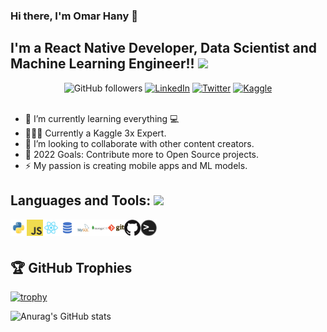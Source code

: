 ### Hi there, I'm Omar Hany 👋 

## I'm a React Native Developer, Data Scientist and Machine Learning Engineer!! <img src="https://media.giphy.com/media/mGcNjsfWAjY5AEZNw6/giphy.gif" width="50"></h2>

<div align="center">
<img alt="GitHub followers" src="https://img.shields.io/github/followers/OmarHanyMohamed?label=My%20Followers&style=social">
<a href="https://www.linkedin.com/in/omarhanysakr/"><img src="https://img.shields.io/badge/LinkedIn--_.svg?style=social&logo=LinkedIn" alt="LinkedIn"></a>
<a href="https://twitter.com/OmarOHany"><img src="https://img.shields.io/twitter/follow/OmarOHany?label=Twitter&style=social" alt="Twitter"></a>
<a href="https://www.kaggle.com/omarhanyy"><img src="https://img.shields.io/badge/kaggle-blue?label=Kaggle&logo=Kaggle&style=social" alt="Kaggle"></a>
</div>

<br />

- 🌱 I’m currently learning everything 💻 
- 👨🏽‍💻 Currently a Kaggle 3x Expert.
- 👯 I’m looking to collaborate with other content creators.
- 🥅 2022 Goals: Contribute more to Open Source projects.
- ⚡ My passion is creating mobile apps and ML models.

## Languages and Tools: <img src="https://media.giphy.com/media/WUlplcMpOCEmTGBtBW/giphy.gif" width="40">

<img align="left" alt="Python" width="26px" src="https://raw.githubusercontent.com/github/explore/80688e429a7d4ef2fca1e82350fe8e3517d3494d/topics/python/python.png" />
<img align="left" alt="JavaScript" width="26px" src="https://raw.githubusercontent.com/github/explore/80688e429a7d4ef2fca1e82350fe8e3517d3494d/topics/javascript/javascript.png" />
<img align="left" alt="React" width="26px" src="https://raw.githubusercontent.com/github/explore/80688e429a7d4ef2fca1e82350fe8e3517d3494d/topics/react/react.png" />
<img align="left" alt="SQL" width="26px" src="https://raw.githubusercontent.com/github/explore/80688e429a7d4ef2fca1e82350fe8e3517d3494d/topics/sql/sql.png" />
<img align="left" alt="MySQL" width="26px" src="https://raw.githubusercontent.com/github/explore/80688e429a7d4ef2fca1e82350fe8e3517d3494d/topics/mysql/mysql.png" />
<img align="left" alt="MongoDB" width="26px" src="https://raw.githubusercontent.com/github/explore/80688e429a7d4ef2fca1e82350fe8e3517d3494d/topics/mongodb/mongodb.png" />
<img align="left" alt="Git" width="26px" src="https://raw.githubusercontent.com/github/explore/80688e429a7d4ef2fca1e82350fe8e3517d3494d/topics/git/git.png" />
<img align="left" alt="GitHub" width="26px" src="https://raw.githubusercontent.com/github/explore/78df643247d429f6cc873026c0622819ad797942/topics/github/github.png" />
<img align="left" alt="Terminal" width="26px" src="https://raw.githubusercontent.com/github/explore/80688e429a7d4ef2fca1e82350fe8e3517d3494d/topics/terminal/terminal.png" />

<br />
<br />

## 🏆 GitHub Trophies

[![trophy](https://github-profile-trophy.vercel.app/?username=OmarHanyMohamed&theme=nord&column=7)](https://github.com/ryo-ma/github-profile-trophy)


![Anurag's GitHub stats](https://github-readme-stats.vercel.app/api?username=OmarHanyMohamed&show_icons=true&theme=react)

[kaggle]: https://www.kaggle.com/omarhanyy
[twitter]: https://twitter.com/OmarOHany
[linkedin]: https://www.linkedin.com/in/omarhanysakr/

